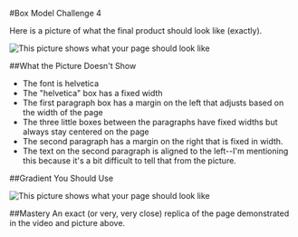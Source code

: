 #Box Model Challenge 4

Here is a picture of what the final product should look like (exactly).

![This picture shows what your page should look like](https://raw.github.com/christensenacademy/christensen-academy/master/modules/css-layouts/challenges/box-model-challenge-4.png)

##What the Picture Doesn't Show

* The font is helvetica
* The "helvetica" box has a fixed width
* The first paragraph box has a margin on the left that adjusts based on the width of the page
* The three little boxes between the paragraphs have fixed widths but always stay centered on the page
* The second paragraph has a margin on the right that is fixed in width.
* The text on the second paragraph is aligned to the left--I'm mentioning this because it's a bit difficult to tell that from the picture.

##Gradient You Should Use

![This picture shows what your page should look like](https://raw.github.com/christensenacademy/christensen-academy/master/modules/css-layouts/challenges/small-gradient.png)

##Mastery
An exact (or very, very close) replica of the page demonstrated in the video and picture above.